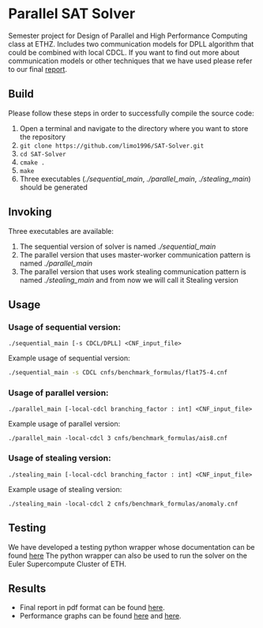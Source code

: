 # Parallel SAT Solver
Semester project for Design of Parallel and High Performance Computing class at ETHZ. Includes two communication models for DPLL algorithm that could be combined with local CDCL. If you want to find out more about communication models or other techniques that we have used please refer to our final [report](https://github.com/limo1996/SAT-Solver/blob/master/report/report.pdf).

## Build
Please follow these steps in order to successfully compile the source code:
1. Open a terminal and navigate to the directory where you want to store the repository
2. ```git clone https://github.com/limo1996/SAT-Solver.git```
3. ```cd SAT-Solver```
4. ```cmake .```
5. ```make```
6. Three executables (*./sequential_main*, *./parallel_main*, *./stealing_main*) should be generated

## Invoking
Three executables are available: 
1. The sequential version of solver is named *./sequential_main*
2. The parallel version that uses master-worker communication pattern is named *./parallel_main*
3. The parallel version that uses work stealing communication pattern is named *./stealing_main* and from now we will call it Stealing version

## Usage
### Usage of sequential version:
```
./sequential_main [-s CDCL/DPLL] <CNF_input_file> 
```

Example usage of sequential version:
```bash
./sequential_main -s CDCL cnfs/benchmark_formulas/flat75-4.cnf
```

### Usage of parallel version:
```
./parallel_main [-local-cdcl branching_factor : int] <CNF_input_file>
```

Example usage of parallel version:
```
./parallel_main -local-cdcl 3 cnfs/benchmark_formulas/ais8.cnf
```
### Usage of stealing version:
```
./stealing_main [-local-cdcl branching_factor : int] <CNF_input_file>
```

Example usage of stealing version: 
```
./stealing_main -local-cdcl 2 cnfs/benchmark_formulas/anomaly.cnf
```

## Testing
We have developed a testing python wrapper whose documentation can be found [here](python_wrapper/README.md)
The python wrapper can also be used to run the solver on the Euler Supercompute Cluster of ETH.

## Results
  * Final report in pdf format can be found [here](https://github.com/limo1996/SAT-Solver/blob/master/report/report.pdf).
  * Performance graphs can be found [here](https://github.com/limo1996/SAT-Solver/tree/master/results)
  and [here](report/figures).
